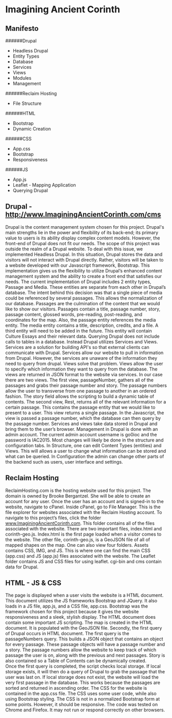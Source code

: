 Imagining Ancient Corinth
=========================
Manifesto
---------



######Drupal
   * Headless Drupal
   * Entity Types
   * Database
   * Services
   * Views
   * Modules
   * Management
		
######Reclaim Hosting
   * File Structure

######HTML
   * Bootstrap
   * Dynamic Creation

######CSS
   * App.css
   * Bootstrap
   * Responsiveness

######JS
   * App.js
   * Leaflet - Mapping Application
   * Querying Drupal

Drupal - <http://www.ImaginingAncientCorinth.com/cms>
----------------------------------------
Drupal is the content management system chosen for this project.  Drupal's main strengths lie in the power and flexibility of its back-end; its primary value to users is its ability display complex content models.  However, the front-end of Drupal does not fit our needs.  The scope of this project was outside the realm of a Drupal website. To deal with this issue, we implemented Headless Drupal.  In this situation, Drupal stores the data and visitors will not interact with Drupal directly. Rather, visitors will be taken to a website developed with our Javascript framework, Bootstrap. This implementation gives us the flexibility to utilize Drupal’s enhanced content management system and the ability to create a front end that satisfies our needs. 
The current implementation of Drupal includes 2 entity types, Passage and Media. These entities are separate from each other in Drupal’s database.  The intent behind this decision was that a single piece of media could be referenced by several passages.  This allows the normalization of our database.  Passages are the culmination of the content that we would like to show our visitors. Passages contain a title, passage number, story, passage content, glossed words, pre-reading, post-reading, and coordinates for the map.  Also, the passage entity references the media entity. The media entity contains a title, description, credits, and a file. A third entity will need to be added in the future. This entity will contain Culture Essays and their relevant data.
Querying Drupal does not include calls to tables in a database.  Instead Drupal utilizes Services and Views. Services are a solution for building API's so that external clients can communicate with Drupal.  Services allow our website to pull in information from Drupal.  However, the services are unaware of the information they need to query from drupal. Views solve that problem. Views allow the user to specify which information they want to query from the database. The views are returned in JSON format to the website via services.  In our case there are two views. The first view, passageNumber, gathers all of the passages and grabs their passage number and story.  The passage numbers allow the user to transverse from one passage to another in an ordered fashion.  The story field allows the scripting to build a dynamic table of contents.  The second view, Rest, returns all of the relevant information for a certain passage. This contains the passage entity that we would like to present to a user.  This view returns a single passage.  In the Javascript, the view is passed a passage number, which the database can then query by the passage number.  Services and views take data stored in Drupal and bring them to the user’s browser.
Management in Drupal is done with an admin account.  The current admin account username is go0ioc and the password is IAC2015.  Most changes will likely be done in the structure and configuration tabs.  In Structure, one can edit Content Types (entities) and Views. This will allows a user to change what information can be stored and what can be queried.  In Configuration the admin can change other parts of the backend such as users, user interface and settings.

Reclaim Hosting
---------------
ReclaimHosting.com is the hosting website used for this project.  The domain is owned by Brooke Bergantzel.  She will be able to create an account for any user. Once the user has an account and is signed-in to the website, navigate to cPanel. Inside cPanel, go to File Manager.  This is the file explorer for websites associated with the Reclaim Hosting account.  To navigate to this project’s files, click the folder www.ImaginingAncientCorinth.com. This folder contains all of the files associated with the website. There are two important files, index.html and corinth-geo.js.  Index.html is the first page loaded when a visitor comes to the website.  The other file, corinth-geo.js, is a GeoJSON file of all of mapped shapes on the map.  One can also view four folders. Assets contains CSS, IMG, and JS.  This is where one can find the main CSS (app.css) and JS (app.js) files associated with the website. The Leaflet folder contains JS and CSS files for using leaflet.  cgi-bin and cms contain data for Drupal.








HTML - JS & CSS
---------------
The page is displayed when a user visits the website is a HTML document.  This document utilizes the JS frameworks Bootstrap and JQuery.  It also loads in a JS file, app.js, and a CSS file, app.css. Bootstrap was the framework chosen for this project because it gives the website responsiveness and a sleek, stylish display.  The HTML document does contain some important JS scripting.  The map is created in the HTML document.  It is populated with the GeoJSON file. Secondly, the first query of Drupal occurs in HTML document.  The first query is the passageNumbers query.  This builds a JSON object that contains an object for every passage.  These passage objects will have a passage number and a story.  The passage numbers allow the website to keep track of which passage the user is on, along with the previous and next passages. Story is also contained so a Table of Contents can be dynamically created.  
Once the first query is completed, the script checks local storage. If local storage exists, it will then do a query of Drupal to grab the passage that the user was last on.  If local storage does not exist, the website will load the very first passage in the database. This works because the passages are sorted and returned in ascending order. 
The CSS for the website is contained in the app.css file.  The CSS uses some user code, while also using Bootstrap styling.  The CSS is not in a normalized Bootstrap form at some points.  However, it should be  responsive.
The code was tested on Chrome and Firefox.  It may not run or respond correctly on other browsers.
